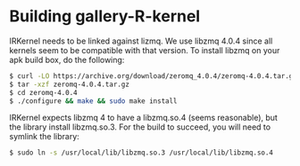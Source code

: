 # Building gallery-R-kernel

IRKernel needs to be linked against lizmq. We use libzmq 4.0.4 since all kernels seem to be compatible with that version. To install libzmq on your apk build box, do the following: 

```bash 
$ curl -LO https://archive.org/download/zeromq_4.0.4/zeromq-4.0.4.tar.gz
$ tar -xzf zeromq-4.0.4.tar.gz
$ cd zeromq-4.0.4
$ ./configure && make && sudo make install
```

IRKernel expects libzmq 4 to have a libzmq.so.4 (seems reasonable), but the library install libzmq.so.3. For the build to succeed, you will need to symlink the library:

```bash
$ sudo ln -s /usr/local/lib/libzmq.so.3 /usr/local/lib/libzmq.so.4
```
